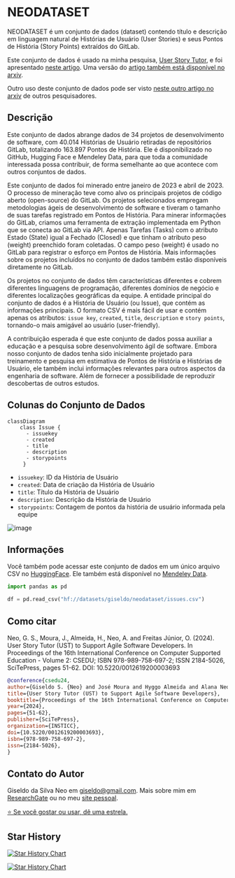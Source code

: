# NEODATASET

NEODATASET é um conjunto de dados (dataset) contendo título e descrição em linguagem natural de Histórias de Usuário (User Stories) e seus Pontos de História (Story Points) extraídos do GitLab.

Este conjunto de dados é usado na minha pesquisa, [User Story Tutor](https://github.com/giseldo/userstory), e foi apresentado [neste artigo](https://www.scitepress.org/PublicationsDetail.aspx?ID=PpuYOsDviJ4=&t=1). Uma versão do [artigo também está disponível no arxiv](https://arxiv.org/abs/2406.16259).

Outro uso deste conjunto de dados pode ser visto [neste outro artigo no arxiv](https://arxiv.org/abs/2503.13279) de outros pesquisadores.

## Descrição

Este conjunto de dados abrange dados de 34 projetos de desenvolvimento de software, com 40.014 Histórias de Usuário retiradas de repositórios GitLab, totalizando 163.897 Pontos de História. Ele é disponibilizado no GitHub, Hugging Face e Mendeley Data, para que toda a comunidade interessada possa contribuir, de forma semelhante ao que acontece com outros conjuntos de dados.

Este conjunto de dados foi minerado entre janeiro de 2023 e abril de 2023. O processo de mineração teve como alvo os principais projetos de código aberto (open-source) do GitLab. Os projetos selecionados empregam metodologias ágeis de desenvolvimento de software e tiveram o tamanho de suas tarefas registrado em Pontos de História. Para minerar informações do GitLab, criamos uma ferramenta de extração implementada em Python que se conecta ao GitLab via API. Apenas Tarefas (Tasks) com o atributo Estado (State) igual a Fechado (Closed) e que tinham o atributo peso (weight) preenchido foram coletadas. O campo peso (weight) é usado no GitLab para registrar o esforço em Pontos de História. Mais informações sobre os projetos incluídos no conjunto de dados também estão disponíveis diretamente no GitLab.

Os projetos no conjunto de dados têm características diferentes e cobrem diferentes linguagens de programação, diferentes domínios de negócio e diferentes localizações geográficas da equipe. A entidade principal do conjunto de dados é a História de Usuário (ou Issue), que contém as informações principais. O formato CSV é mais fácil de usar e contém apenas os atributos: `issue key`, `created`, `title`, `description` e `story points`, tornando-o mais amigável ao usuário (user-friendly).

A contribuição esperada é que este conjunto de dados possa auxiliar a educação e a pesquisa sobre desenvolvimento ágil de software. Embora nosso conjunto de dados tenha sido inicialmente projetado para treinamento e pesquisa em estimativa de Pontos de História e Histórias de Usuário, ele também inclui informações relevantes para outros aspectos da engenharia de software. Além de fornecer a possibilidade de reproduzir descobertas de outros estudos.

## Colunas do Conjunto de Dados

```mermaid
classDiagram
    class Issue {
      - issuekey
      - created
      - title 
      - description 
      - storypoints
     }
```

  - `issuekey`: ID da História de Usuário
  - `created`: Data de criação da História de Usuário
  - `title`: Título da História de Usuário
  - `description`: Descrição da História de Usuário
  - `storypoints`: Contagem de pontos da história de usuário informada pela equipe

![image](https://github.com/user-attachments/assets/91aef257-b7b6-4a2c-97a0-80860561789e)

## Informações

Você também pode acessar este conjunto de dados em um único arquivo CSV no [HuggingFace](https://huggingface.co/datasets/giseldo/neodataset). Ele também está disponível no [Mendeley Data](https://data.mendeley.com/datasets/skk2wn9j86/1).

```python
import pandas as pd

df = pd.read_csv("hf://datasets/giseldo/neodataset/issues.csv")
```

## Como citar

Neo, G. S., Moura, J., Almeida, H., Neo, A. and Freitas Júnior, O. (2024). User Story Tutor (UST) to Support Agile Software Developers. In Proceedings of the 16th International Conference on Computer Supported Education - Volume 2: CSEDU; ISBN 978-989-758-697-2; ISSN 2184-5026, SciTePress, pages 51-62. DOI: 10.5220/0012619200003693

```bibtex
@conference{csedu24,
author={Giseldo S. {Neo} and José Moura and Hyggo Almeida and Alana Neo and Olival {Freitas Júnior}},
title={User Story Tutor (UST) to Support Agile Software Developers},
booktitle={Proceedings of the 16th International Conference on Computer Supported Education - Volume 2: CSEDU},
year={2024},
pages={51-62},
publisher={SciTePress},
organization={INSTICC},
doi={10.5220/0012619200003693},
isbn={978-989-758-697-2},
issn={2184-5026},
}
```

## Contato do Autor

Giseldo da Silva Neo em giseldo@gmail.com. Mais sobre mim em [ResearchGate](https://www.researchgate.net/profile/Giseldo-Neo) ou no meu [site pessoal](http://giseldo.github.io).

[⭐ Se você gostar ou usar, dê uma estrela.](https://github.com/giseldo/neodataset/stargazers)

## Star History

[![Star History Chart](https://api.star-history.com/svg?repos=giseldo/neodataset&type=Date)](https://www.star-history.com/#giseldo/neodataset&Date)

[![Star History Chart](about:sanitized)](https://www.star-history.com/#giseldo/neodataset&Date)
